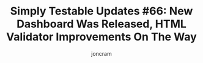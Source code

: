 ---
layout: default
title: "Simply Testable Updates #66: New Dashboard Was Released, HTML Validator Improvements On The Way"
author: joncram
newsletter:
    issue_number: 66th
    url: https://us5.campaign-archive1.com/?u=ac75e33d993d2b502e333ddd0&id=b86617214e
    highlights:
        - New Test Dashboard Went Live
        - HTML Validator Improvements On The Way
    closing_sentence: Expect the next newsletter a week from now on November 27.
---